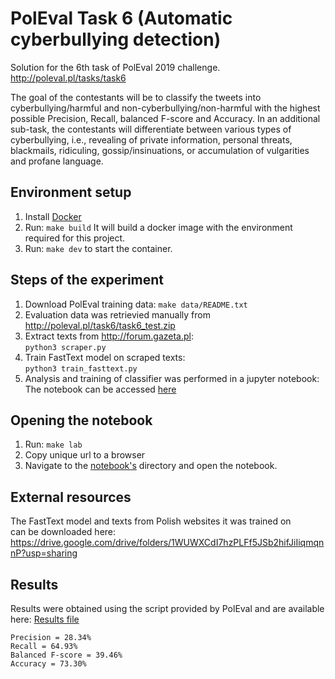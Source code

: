 # PolEval Task 6 (Automatic cyberbullying detection)
Solution for the 6th task of PolEval 2019 challenge.
http://poleval.pl/tasks/task6

The goal of the contestants will be to classify the tweets into cyberbullying/harmful and non-cyberbullying/non-harmful with the highest possible Precision, Recall, balanced F-score and Accuracy. In an additional sub-task, the contestants will differentiate between various types of cyberbullying, i.e., revealing of private information, personal threats, blackmails, ridiculing, gossip/insinuations, or accumulation of vulgarities and profane language.

## Environment setup
1. Install [Docker](https://www.docker.com/)
2. Run: `make build`
It will build a docker image with the environment required for this project.
3. Run: `make dev` to start the container.

## Steps of the experiment
1. Download PolEval training data: `make data/README.txt`
2. Evaluation data was retrievied manually from http://poleval.pl/task6/task6_test.zip
3. Extract texts from http://forum.gazeta.pl:  
`python3 scraper.py`
4. Train FastText model on scraped texts:  
`python3 train_fasttext.py`
5. Analysis and training of classifier was performed in a jupyter notebook:  
The notebook can be accessed [here](https://github.com/aslucki/NLP-PolEval/blob/9c7da28f6b0eff0d36cbd708ff694fadb5e894b9/project/notebook/experiment.ipynb)

## Opening the notebook
1. Run: `make lab` 
2. Copy unique url to a browser
3. Navigate to the [notebook's](project/notebook) directory and open the notebook.

## External resources
The FastText model and texts from Polish websites it was trained on  
can be downloaded here:
https://drive.google.com/drive/folders/1WUWXCdI7hzPLFf5JSb2hifJiIiqmqnnP?usp=sharing

## Results
Results were obtained using the script provided by PolEval and are available here:
[Results file](https://github.com/aslucki/NLP-PolEval/blob/9c7da28f6b0eff0d36cbd708ff694fadb5e894b9/data/evaluation/evaluation_results.txt)

```
Precision = 28.34%
Recall = 64.93%
Balanced F-score = 39.46%
Accuracy = 73.30%
```